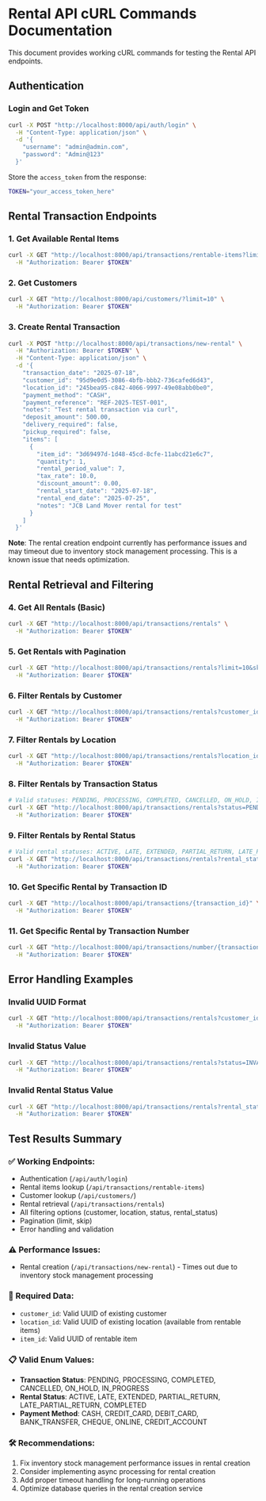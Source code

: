 # Rental API cURL Commands Documentation

This document provides working cURL commands for testing the Rental API endpoints.

## Authentication

### Login and Get Token
```bash
curl -X POST "http://localhost:8000/api/auth/login" \
  -H "Content-Type: application/json" \
  -d '{
    "username": "admin@admin.com",
    "password": "Admin@123"
  }'
```

Store the `access_token` from the response:
```bash
TOKEN="your_access_token_here"
```

## Rental Transaction Endpoints

### 1. Get Available Rental Items
```bash
curl -X GET "http://localhost:8000/api/transactions/rentable-items?limit=10" \
  -H "Authorization: Bearer $TOKEN"
```

### 2. Get Customers
```bash
curl -X GET "http://localhost:8000/api/customers/?limit=10" \
  -H "Authorization: Bearer $TOKEN"
```

### 3. Create Rental Transaction
```bash
curl -X POST "http://localhost:8000/api/transactions/new-rental" \
  -H "Authorization: Bearer $TOKEN" \
  -H "Content-Type: application/json" \
  -d '{
    "transaction_date": "2025-07-18",
    "customer_id": "95d9e0d5-3086-4bfb-bbb2-736cafed6d43",
    "location_id": "245bea95-c842-4066-9997-49e08abb0be0",
    "payment_method": "CASH",
    "payment_reference": "REF-2025-TEST-001",
    "notes": "Test rental transaction via curl",
    "deposit_amount": 500.00,
    "delivery_required": false,
    "pickup_required": false,
    "items": [
      {
        "item_id": "3d69497d-1d48-45cd-8cfe-11abcd21e6c7",
        "quantity": 1,
        "rental_period_value": 7,
        "tax_rate": 10.0,
        "discount_amount": 0.00,
        "rental_start_date": "2025-07-18",
        "rental_end_date": "2025-07-25",
        "notes": "JCB Land Mover rental for test"
      }
    ]
  }'
```

**Note**: The rental creation endpoint currently has performance issues and may timeout due to inventory stock management processing. This is a known issue that needs optimization.

## Rental Retrieval and Filtering

### 4. Get All Rentals (Basic)
```bash
curl -X GET "http://localhost:8000/api/transactions/rentals" \
  -H "Authorization: Bearer $TOKEN"
```

### 5. Get Rentals with Pagination
```bash
curl -X GET "http://localhost:8000/api/transactions/rentals?limit=10&skip=0" \
  -H "Authorization: Bearer $TOKEN"
```

### 6. Filter Rentals by Customer
```bash
curl -X GET "http://localhost:8000/api/transactions/rentals?customer_id=95d9e0d5-3086-4bfb-bbb2-736cafed6d43" \
  -H "Authorization: Bearer $TOKEN"
```

### 7. Filter Rentals by Location
```bash
curl -X GET "http://localhost:8000/api/transactions/rentals?location_id=245bea95-c842-4066-9997-49e08abb0be0" \
  -H "Authorization: Bearer $TOKEN"
```

### 8. Filter Rentals by Transaction Status
```bash
# Valid statuses: PENDING, PROCESSING, COMPLETED, CANCELLED, ON_HOLD, IN_PROGRESS
curl -X GET "http://localhost:8000/api/transactions/rentals?status=PENDING" \
  -H "Authorization: Bearer $TOKEN"
```

### 9. Filter Rentals by Rental Status
```bash
# Valid rental statuses: ACTIVE, LATE, EXTENDED, PARTIAL_RETURN, LATE_PARTIAL_RETURN, COMPLETED
curl -X GET "http://localhost:8000/api/transactions/rentals?rental_status=ACTIVE" \
  -H "Authorization: Bearer $TOKEN"
```

### 10. Get Specific Rental by Transaction ID
```bash
curl -X GET "http://localhost:8000/api/transactions/{transaction_id}" \
  -H "Authorization: Bearer $TOKEN"
```

### 11. Get Specific Rental by Transaction Number
```bash
curl -X GET "http://localhost:8000/api/transactions/number/{transaction_number}" \
  -H "Authorization: Bearer $TOKEN"
```

## Error Handling Examples

### Invalid UUID Format
```bash
curl -X GET "http://localhost:8000/api/transactions/rentals?customer_id=invalid-id" \
  -H "Authorization: Bearer $TOKEN"
```

### Invalid Status Value
```bash
curl -X GET "http://localhost:8000/api/transactions/rentals?status=INVALID_STATUS" \
  -H "Authorization: Bearer $TOKEN"
```

### Invalid Rental Status Value
```bash
curl -X GET "http://localhost:8000/api/transactions/rentals?rental_status=INVALID_STATUS" \
  -H "Authorization: Bearer $TOKEN"
```

## Test Results Summary

### ✅ Working Endpoints:
- Authentication (`/api/auth/login`)
- Rental items lookup (`/api/transactions/rentable-items`)
- Customer lookup (`/api/customers/`)
- Rental retrieval (`/api/transactions/rentals`)
- All filtering options (customer, location, status, rental_status)
- Pagination (limit, skip)
- Error handling and validation

### ⚠️ Performance Issues:
- Rental creation (`/api/transactions/new-rental`) - Times out due to inventory stock management processing

### 🔧 Required Data:
- `customer_id`: Valid UUID of existing customer
- `location_id`: Valid UUID of existing location (available from rentable items)
- `item_id`: Valid UUID of rentable item

### 📋 Valid Enum Values:
- **Transaction Status**: PENDING, PROCESSING, COMPLETED, CANCELLED, ON_HOLD, IN_PROGRESS
- **Rental Status**: ACTIVE, LATE, EXTENDED, PARTIAL_RETURN, LATE_PARTIAL_RETURN, COMPLETED
- **Payment Method**: CASH, CREDIT_CARD, DEBIT_CARD, BANK_TRANSFER, CHEQUE, ONLINE, CREDIT_ACCOUNT

### 🛠️ Recommendations:
1. Fix inventory stock management performance issues in rental creation
2. Consider implementing async processing for rental creation
3. Add proper timeout handling for long-running operations
4. Optimize database queries in the rental creation service